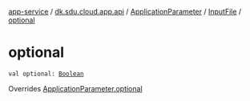 [app-service](../../../index.md) / [dk.sdu.cloud.app.api](../../index.md) / [ApplicationParameter](../index.md) / [InputFile](index.md) / [optional](./optional.md)

# optional

`val optional: `[`Boolean`](https://kotlinlang.org/api/latest/jvm/stdlib/kotlin/-boolean/index.html)

Overrides [ApplicationParameter.optional](../optional.md)

